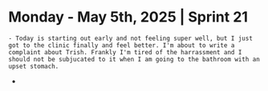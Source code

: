 # Monday - May 5th, 2025 | Sprint 21
	- Today is starting out early and not feeling super well, but I just got to the clinic finally and feel better. I'm about to write a complaint about Trish. Frankly I'm tired of the harrassment and I should not be subjucated to it when I am going to the bathroom with an upset stomach.
-